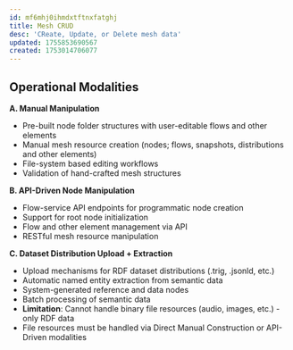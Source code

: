 ```yaml
---
id: mf6mhj0ihmdxtftnxfatghj
title: Mesh CRUD
desc: 'CReate, Update, or Delete mesh data'
updated: 1755853690567
created: 1753014706077
---
```


## Operational Modalities

**A. Manual Manipulation**
- Pre-built node folder structures with user-editable flows and other elements
- Manual mesh resource creation (nodes; flows, snapshots, distributions and other elements)
- File-system based editing workflows
- Validation of hand-crafted mesh structures

**B. API-Driven Node Manipulation**
- Flow-service API endpoints for programmatic node creation
- Support for root node initialization
- Flow and other element management via API
- RESTful mesh resource manipulation

**C. Dataset Distribution Upload + Extraction**
- Upload mechanisms for RDF dataset distributions (.trig, .jsonld, etc.)
- Automatic named entity extraction from semantic data
- System-generated reference and data nodes
- Batch processing of semantic data
- **Limitation**: Cannot handle binary file resources (audio, images, etc.) - only RDF data
- File resources must be handled via Direct Manual Construction or API-Driven modalities
